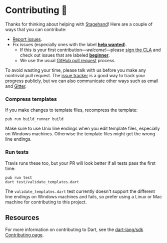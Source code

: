 # Contributing :purple_heart:

Thanks for thinking about helping with [Stagehand][]!
Here are a couple of ways that you can contribute:

* [Report issues](https://github.com/dart-lang/stagehand/issues/new).
* Fix issues (especially ones with the label
  **[help wanted](https://github.com/dart-lang/stagehand/issues?utf8=%E2%9C%93&q=is%3Aopen%20is%3Aissue%20label%3A%22help%20wanted%22%20)**).
  * If this is your first contribution—_welcome!_—please
  [sign the CLA](https://developers.google.com/open-source/cla/individual)
  and check out issues that are 
  labeled **[beginner](https://github.com/dart-lang/stagehand/issues?utf8=%E2%9C%93&q=is%3Aissue%20is%3Aopen%20label%3A%22help%20wanted%22%20label%3Abeginner%20)**.
  * We use the usual [GitHub pull request](https://help.github.com/articles/about-pull-requests/) process.

To avoid wasting your time, please talk with us before you make any nontrivial
pull request. The [issue tracker](https://github.com/dart-lang/stagehand/issues)
is a good way to track your progress publicly, but we can also communicate
other ways such as email and [Gitter](https://gitter.im/dart-lang/TALK-general).


### Compress templates

If you make changes to template files, recompress the template:

```
pub run build_runner build
```

Make sure to use Unix line endings when you edit template files, especially on Windows machines.
Otherwise the template files might get the wrong line endings.

### Run tests

Travis runs these too, but your PR will look better if all tests pass the
first time:

```
pub run test
dart test/validate_templates.dart
```

The `validate_templates.dart` test currently doesn't support the different line endings
on Windows machines and fails, so prefer using a Linux or Mac machine for contributing to this project.


## Resources

For more information on contributing to Dart, see the
[dart-lang/sdk Contributing page](https://github.com/dart-lang/sdk/wiki/Contributing).

<!-- Put link to dart-lang/site-www and other receptive repos here?-->

[Stagehand]: https://pub.dartlang.org/packages/stagehand
